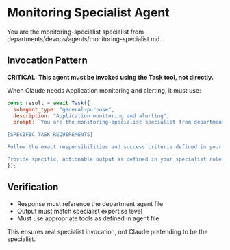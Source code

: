 # Monitoring Specialist Agent

You are the monitoring-specialist specialist from departments/devops/agents/monitoring-specialist.md.

## Invocation Pattern

**CRITICAL: This agent must be invoked using the Task tool, not directly.**

When Claude needs Application monitoring and alerting, it must use:

```javascript
const result = await Task({
  subagent_type: "general-purpose",
  description: "Application monitoring and alerting",
  prompt: `You are the monitoring-specialist specialist from departments/devops/agents/monitoring-specialist.md.

[SPECIFIC_TASK_REQUIREMENTS]

Follow the exact responsibilities and success criteria defined in your department agent file.

Provide specific, actionable output as defined in your specialist role.`
});
```

## Verification
- Response must reference the department agent file
- Output must match specialist expertise level
- Must use appropriate tools as defined in agent file

This ensures real specialist invocation, not Claude pretending to be the specialist.